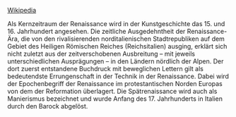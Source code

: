 [Wikipedia](https://de.wikipedia.org/wiki/Renaissance?wprov=sfla1) 

Als Kernzeitraum der Renaissance wird in der Kunstgeschichte das 15. und 16. Jahrhundert angesehen. Die zeitliche Ausgedehntheit der Renaissance-Ära, die von den rivalisierenden norditalienischen Stadtrepubliken auf dem Gebiet des Heiligen Römischen Reiches (Reichsitalien) ausging, erklärt sich nicht zuletzt aus der zeitverschobenen Ausbreitung – mit jeweils unterschiedlichen Ausprägungen – in den Ländern nördlich der Alpen. Der dort zuerst entstandene Buchdruck mit beweglichen Lettern gilt als bedeutendste Errungenschaft in der Technik in der Renaissance. Dabei wird der Epochenbegriff der Renaissance im protestantischen Norden Europas von dem der Reformation überlagert. Die Spätrenaissance wird auch als Manierismus bezeichnet und wurde Anfang des 17. Jahrhunderts in Italien durch den Barock abgelöst.
